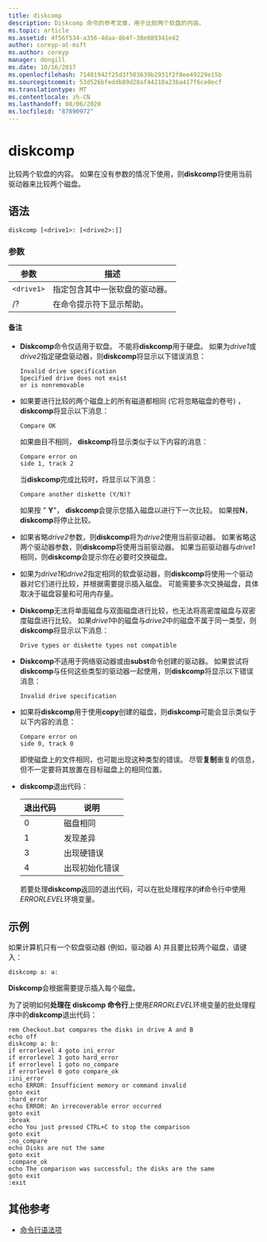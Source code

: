```yaml
---
title: diskcomp
description: Diskcomp 命令的参考文章，用于比较两个软盘的内容。
ms.topic: article
ms.assetid: 4f56f534-a356-4daa-8b4f-38e089341e42
author: coreyp-at-msft
ms.author: coreyp
manager: dongill
ms.date: 10/16/2017
ms.openlocfilehash: 71401942f25d3f503639b2931f2f0ee49229e15b
ms.sourcegitcommit: 53d526bfeddb89d28af44210a23ba417f6ce0ecf
ms.translationtype: MT
ms.contentlocale: zh-CN
ms.lasthandoff: 08/06/2020
ms.locfileid: "87890972"
---
```

# <a name="diskcomp"></a>diskcomp

比较两个软盘的内容。 如果在没有参数的情况下使用，则**diskcomp**将使用当前驱动器来比较两个磁盘。

## <a name="syntax"></a>语法

```
diskcomp [<drive1>: [<drive2>:]]
```

### <a name="parameters"></a>参数

| 参数 | 描述 |
| --------- | ----------- |
| `<drive1>` | 指定包含其中一张软盘的驱动器。 |
| /? | 在命令提示符下显示帮助。 |

#### <a name="remarks"></a>备注

- **Diskcomp**命令仅适用于软盘。 不能将**diskcomp**用于硬盘。 如果为*drive1*或*drive2*指定硬盘驱动器，则**diskcomp**将显示以下错误消息：

  ```
  Invalid drive specification
  Specified drive does not exist
  or is nonremovable
  ```

- 如果要进行比较的两个磁盘上的所有磁道都相同 (它将忽略磁盘的卷号) ， **diskcomp**将显示以下消息：

  ```
  Compare OK
  ```

  如果曲目不相同， **diskcomp**将显示类似于以下内容的消息：

  ```
  Compare error on
  side 1, track 2
  ```

  当**diskcomp**完成比较时，将显示以下消息：

  ```
  Compare another diskette (Y/N)?
  ```

  如果按 " **Y**"， **diskcomp**会提示您插入磁盘以进行下一次比较。 如果按**N**， **diskcomp**将停止比较。

- 如果省略*drive2*参数，则**diskcomp**将为*drive2*使用当前驱动器。 如果省略这两个驱动器参数，则**diskcomp**将使用当前驱动器。 如果当前驱动器与*drive1*相同，则**diskcomp**会提示你在必要时交换磁盘。

- 如果为*drive1*和*drive2*指定相同的软盘驱动器，则**diskcomp**将使用一个驱动器对它们进行比较，并根据需要提示插入磁盘。 可能需要多次交换磁盘，具体取决于磁盘容量和可用内存量。

- **Diskcomp**无法将单面磁盘与双面磁盘进行比较，也无法将高密度磁盘与双密度磁盘进行比较。 如果*drive1*中的磁盘与*drive2*中的磁盘不属于同一类型，则**diskcomp**将显示以下消息：

  ```
  Drive types or diskette types not compatible
  ```

- **Diskcomp**不适用于网络驱动器或由**subst**命令创建的驱动器。 如果尝试将**diskcomp**与任何这些类型的驱动器一起使用，则**diskcomp**将显示以下错误消息：

  ```
  Invalid drive specification
  ```

- 如果将**diskcomp**用于使用**copy**创建的磁盘，则**diskcomp**可能会显示类似于以下内容的消息：

  ```
  Compare error on
  side 0, track 0
  ```

  即使磁盘上的文件相同，也可能出现这种类型的错误。 尽管**复制**重复的信息，但不一定要将其放置在目标磁盘上的相同位置。

- **diskcomp**退出代码：

  | 退出代码 | 说明 |
  | --------- | ----------- |
  | 0 | 磁盘相同 |
  | 1 | 发现差异 |
  | 3 | 出现硬错误 |
  | 4 | 出现初始化错误 |

  若要处理**diskcomp**返回的退出代码，可以在批处理程序的**if**命令行中使用*ERRORLEVEL*环境变量。

## <a name="examples"></a>示例

如果计算机只有一个软盘驱动器 (例如，驱动器 A) 并且要比较两个磁盘，请键入：

```
diskcomp a: a:
```

**Diskcomp**会根据需要提示插入每个磁盘。

为了说明如何**处理在 diskcomp 命令行**上使用*ERRORLEVEL*环境变量的批处理程序中的**diskcomp**退出代码：

```
rem Checkout.bat compares the disks in drive A and B
echo off
diskcomp a: b:
if errorlevel 4 goto ini_error
if errorlevel 3 goto hard_error
if errorlevel 1 goto no_compare
if errorlevel 0 goto compare_ok
:ini_error
echo ERROR: Insufficient memory or command invalid
goto exit
:hard_error
echo ERROR: An irrecoverable error occurred
goto exit
:break
echo You just pressed CTRL+C to stop the comparison
goto exit
:no_compare
echo Disks are not the same
goto exit
:compare_ok
echo The comparison was successful; the disks are the same
goto exit
:exit
```

## <a name="additional-references"></a>其他参考

- [命令行语法项](command-line-syntax-key.md)
